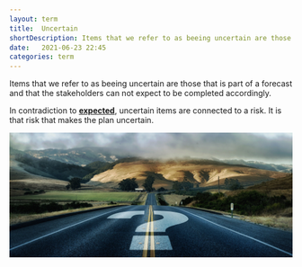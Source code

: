 ```yaml
---
layout: term
title:  Uncertain
shortDescription: Items that we refer to as beeing uncertain are those that is part of a forecast and that the stakeholders can not **[expect](terms/expected.html)** to be completed accordingly.
date:   2021-06-23 22:45
categories: term
---
```

Items that we refer to as beeing uncertain are those that is part of a forecast and that the stakeholders can not expect to be completed accordingly.

In contradiction to **[expected](expected.html)**, uncertain items are connected to a risk. It is that risk that makes the plan uncertain. 

![uncertain](../assets/terms/uncertain.jpeg)

